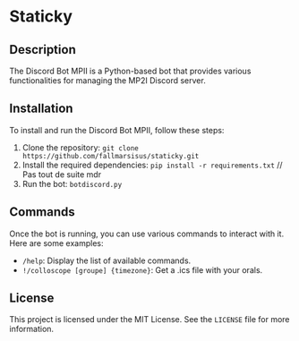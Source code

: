 # Staticky 

## Description

The Discord Bot MPII is a Python-based bot that provides various functionalities for managing the MP2I Discord server.

## Installation

To install and run the Discord Bot MPII, follow these steps:

1. Clone the repository: `git clone https://github.com/fallmarsisus/staticky.git`
2. Install the required dependencies: `pip install -r requirements.txt` // Pas tout de suite mdr
3. Run the bot: `botdiscord.py`

## Commands

Once the bot is running, you can use various commands to interact with it. Here are some examples:

- `/help`: Display the list of available commands.
- `!/colloscope [groupe] {timezone}`: Get a .ics file with your orals.


## License

This project is licensed under the MIT License. See the `LICENSE` file for more information.
